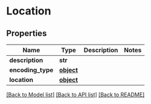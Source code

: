 # Location

## Properties
Name | Type | Description | Notes
------------ | ------------- | ------------- | -------------
**description** | **str** |  | 
**encoding_type** | [**object**](.md) |  | 
**location** | [**object**](.md) |  | 

[[Back to Model list]](../README.md#documentation-for-models) [[Back to API list]](../README.md#documentation-for-api-endpoints) [[Back to README]](../README.md)


